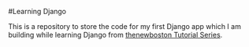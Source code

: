 #Learning Django

This is a repository to store the code for my first Django app which I am building while learning Django from [thenewboston Tutorial Series](https://www.youtube.com/playlist?list=PL6gx4Cwl9DGBlmzzFcLgDhKTTfNLfX1IK).
